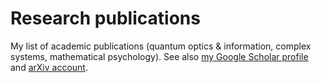 # Research publications

My list of academic publications (quantum optics & information, complex systems, mathematical psychology).
See also [my Google Scholar profile](https://scholar.google.pl/citations?user=JUwBsPAAAAAJ) and [arXiv account](http://arxiv.org/a/migdal_p_1.html).

